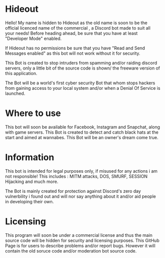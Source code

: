 # Hideout
Hello! My name is hidden to Hideout as the old name is soon to be the official licenced name of the commercial , a Discord bot made to suit all your needs!
Before heading ahead, be sure that you have at least "Developer Mode" enabled.

If Hideout  has no permissions be sure that you have "Read and Send Messages enabled" as this bot will not work without it for security.

This Bot is created to stop intruders from spamming and/or raiding discord servers, only a little bit of the source code is shown/ the freeware version of this application.

The Bot will be a world's first cyber security Bot that whom stops hackers from gaining access to your local system and/or when a Denial Of Service is launched.

# Where to use

This bot will soon be available for Facebook, Instagram and Snapchat, along with game servers.
This Bot is created to detect and catch black hats at the start and aimed at wannabes. This Bot will be an owner's dream come true.

# Information

This bot is intended for legal purposes only, if misused for any actions i am not responsible! This includes : MITM attacks,
DOS, SMURF, SESSION Hijacking and much more.

The Bot is mainly created for protection against Discord's zero day vulnerbility i found out and will nor say anything about it and/or aid people in developing their own.



# Licensing

This program will soon be under a  commercial license and thus the main source code will be hidden for security and licensing purposes.
This GitHub Page is for users to describe problems and/or report bugs. However it will contain the old soruce code and/or moderation bot source code.

